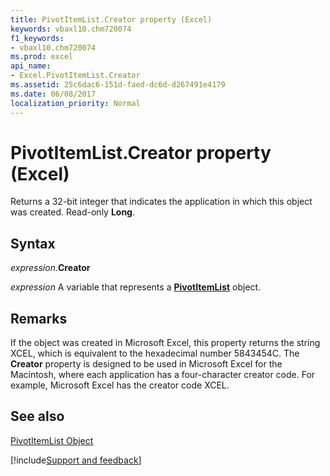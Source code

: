 ```yaml
---
title: PivotItemList.Creator property (Excel)
keywords: vbaxl10.chm720074
f1_keywords:
- vbaxl10.chm720074
ms.prod: excel
api_name:
- Excel.PivotItemList.Creator
ms.assetid: 25c6dac6-151d-faed-dc6d-d267491e4179
ms.date: 06/08/2017
localization_priority: Normal
---
```



# PivotItemList.Creator property (Excel)

Returns a 32-bit integer that indicates the application in which this object was created. Read-only  **Long**.


## Syntax

_expression_.**Creator**

_expression_ A variable that represents a **[PivotItemList](Excel.PivotItemList.md)** object.


## Remarks

If the object was created in Microsoft Excel, this property returns the string XCEL, which is equivalent to the hexadecimal number 5843454C. The  **Creator** property is designed to be used in Microsoft Excel for the Macintosh, where each application has a four-character creator code. For example, Microsoft Excel has the creator code XCEL.


## See also


[PivotItemList Object](Excel.PivotItemList.md)

[!include[Support and feedback](~/includes/feedback-boilerplate.md)]
